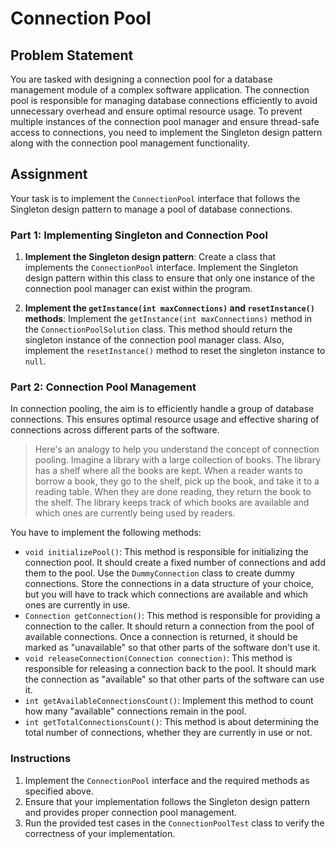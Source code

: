 # Connection Pool

## Problem Statement

You are tasked with designing a connection pool for a database management module of a complex software application. The
connection pool is responsible for managing database connections efficiently to avoid unnecessary overhead and ensure
optimal resource usage. To prevent multiple instances of the connection pool manager and ensure thread-safe access to
connections, you need to implement the Singleton design pattern along with the connection pool management functionality.

## Assignment

Your task is to implement the `ConnectionPool` interface that follows the Singleton design pattern to manage a pool of
database connections.

### Part 1: Implementing Singleton and Connection Pool

1. **Implement the Singleton design pattern**: Create a class that implements the `ConnectionPool` interface. Implement
   the Singleton design pattern within this class to ensure that only one instance of the connection pool manager can
   exist within the program.

2. **Implement the `getInstance(int maxConnections)` and `resetInstance()` methods**: Implement the
   `getInstance(int maxConnections)` method in the `ConnectionPoolSolution` class. This method should return the
   singleton instance of the connection pool manager class. Also, implement the `resetInstance()` method to reset the
   singleton instance to `null`.

### Part 2: Connection Pool Management

In connection pooling, the aim is to efficiently handle a group of database connections. This ensures optimal resource
usage and effective sharing of connections across different parts of the software.

> Here's an analogy to help you understand the concept of connection pooling. Imagine a library with a large collection
> of books. The library has a shelf where all the books are kept. When a reader wants to borrow a book, they go to the
> shelf, pick up the book, and take it to a reading table. When they are done reading, they return the book to the shelf.
> The library keeps track of which books are available and which ones are currently being used by readers.

You have to implement the following methods:

- `void initializePool()`: This method is responsible for initializing the connection pool. It should create a fixed
  number of connections and add them to the pool. Use the `DummyConnection` class to create dummy connections. Store the
  connections in a data structure of your choice, but you will have to track which connections are available and which
  ones are currently in use.
- `Connection getConnection()`: This method is responsible for providing a connection to the caller. It should return a
  connection from the pool of available connections. Once a connection is returned, it should be marked as "unavailable"
  so that other parts of the software don't use it.
- `void releaseConnection(Connection connection)`: This method is responsible for releasing a connection back to the
  pool. It should mark the connection as "available" so that other parts of the software can use it.
- `int getAvailableConnectionsCount()`: Implement this method to count how many "available" connections remain in the
  pool.
- `int getTotalConnectionsCount()`: This method is about determining the total number of connections, whether they are
  currently in use or not.

### Instructions

1. Implement the `ConnectionPool` interface and the required methods as specified above.
2. Ensure that your implementation follows the Singleton design pattern and provides proper connection pool management.
3. Run the provided test cases in the `ConnectionPoolTest` class to verify the correctness of your implementation.